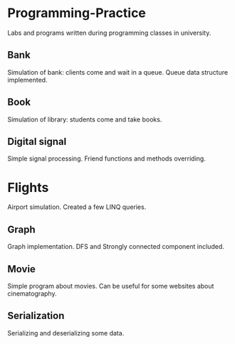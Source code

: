 # Programming-Practice
Labs and programs written during programming classes in university.

## Bank

Simulation of bank: clients come and wait in a queue. Queue data structure implemented.

## Book

Simulation of library: students come and take books.

## Digital signal

Simple signal processing. Friend functions and methods overriding.
# Flights

Airport simulation. Created a few LINQ queries.

## Graph

Graph implementation. DFS and Strongly connected component included.

## Movie

Simple program about movies. Can be useful for some websites about cinematography.

## Serialization

Serializing and deserializing some data.
